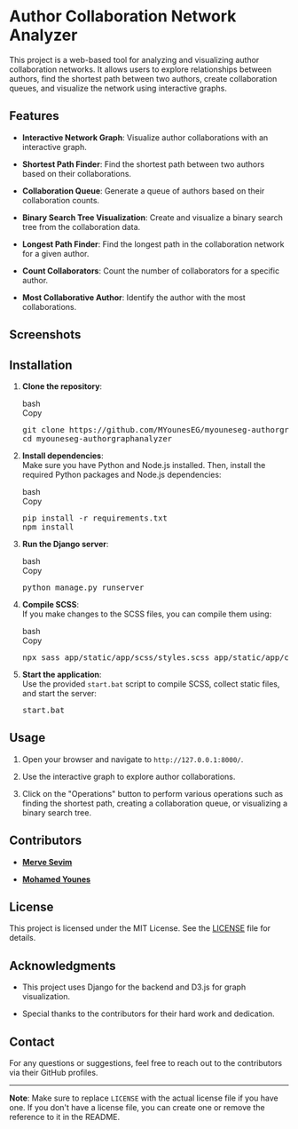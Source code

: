 
<h1>Author Collaboration Network Analyzer</h1>
<p>This project is a web-based tool for analyzing and visualizing author collaboration networks. It allows users to
    explore relationships between authors, find the shortest path between two authors, create collaboration queues,
    and visualize the network using interactive graphs.</p>
<h2>Features</h2>
<ul>
    <li>
        <p><strong>Interactive Network Graph</strong>: Visualize author collaborations with an interactive graph.
        </p>
    </li>
    <li>
        <p><strong>Shortest Path Finder</strong>: Find the shortest path between two authors based on their
            collaborations.</p>
    </li>
    <li>
        <p><strong>Collaboration Queue</strong>: Generate a queue of authors based on their collaboration counts.
        </p>
    </li>
    <li>
        <p><strong>Binary Search Tree Visualization</strong>: Create and visualize a binary search tree from the
            collaboration data.</p>
    </li>
    <li>
        <p><strong>Longest Path Finder</strong>: Find the longest path in the collaboration network for a given
            author.</p>
    </li>
    <li>
        <p><strong>Count Collaborators</strong>: Count the number of collaborators for a specific author.</p>
    </li>
    <li>
        <p><strong>Most Collaborative Author</strong>: Identify the author with the most collaborations.</p>
    </li>
</ul>
<h2>Screenshots</h2>
<h2>Installation</h2>
<ol start="1">
    <li>
        <p><strong>Clone the repository</strong>:</p>
        <div class="md-code-block">
            <div class="md-code-block-banner-wrap">
                <div class="md-code-block-banner">
                    <div class="md-code-block-infostring">bash</div>
                    <div class="md-code-block-action">
                        <div class="ds-markdown-code-copy-button">Copy</div>
                    </div>
                </div>
            </div>
            <pre><span class="token function">git</span> clone https://github.com/MYounesEG/myouneseg-authorgraphanalyzer.git
<span class="token builtin class-name">cd</span> myouneseg-authorgraphanalyzer</pre>
        </div>
    </li>
    <li>
        <p><strong>Install dependencies</strong>:<br>Make sure you have Python and Node.js installed. Then, install
            the required Python packages and Node.js dependencies:</p>
        <div class="md-code-block">
            <div class="md-code-block-banner-wrap">
                <div class="md-code-block-banner">
                    <div class="md-code-block-infostring">bash</div>
                    <div class="md-code-block-action">
                        <div class="ds-markdown-code-copy-button">Copy</div>
                    </div>
                </div>
            </div>
            <pre>pip <span class="token function">install</span> <span class="token parameter variable">-r</span> requirements.txt
<span class="token function">npm</span> <span class="token function">install</span></pre>
        </div>
    </li>
    <li>
        <p><strong>Run the Django server</strong>:</p>
        <div class="md-code-block">
            <div class="md-code-block-banner-wrap">
                <div class="md-code-block-banner">
                    <div class="md-code-block-infostring">bash</div>
                    <div class="md-code-block-action">
                        <div class="ds-markdown-code-copy-button">Copy</div>
                    </div>
                </div>
            </div>
            <pre>python manage.py runserver</pre>
        </div>
    </li>
    <li>
        <p><strong>Compile SCSS</strong>:<br>If you make changes to the SCSS files, you can compile them using:</p>
        <div class="md-code-block">
            <div class="md-code-block-banner-wrap">
                <div class="md-code-block-banner">
                    <div class="md-code-block-infostring">bash</div>
                    <div class="md-code-block-action">
                        <div class="ds-markdown-code-copy-button">Copy</div>
                    </div>
                </div>
            </div>
            <pre>npx sass app/static/app/scss/styles.scss app/static/app/css/styles.css</pre>
        </div>
    </li>
    <li>
        <p><strong>Start the application</strong>:<br>Use the provided <code>start.bat</code> script to compile
            SCSS, collect static files, and start the server:</p>
        <div>
            <pre>start.bat</pre>
        </div>
    </li>
</ol>
<h2>Usage</h2>
<ol start="1">
    <li>
        <p>Open your browser and navigate to <code>http://127.0.0.1:8000/</code>.</p>
    </li>
    <li>
        <p>Use the interactive graph to explore author collaborations.</p>
    </li>
    <li>
        <p>Click on the "Operations" button to perform various operations such as finding the shortest path,
            creating a collaboration queue, or visualizing a binary search tree.</p>
    </li>
</ol>
<h2>Contributors</h2>
<ul>
    <li>
        <p><strong><a href="https://github.com/MerveSevim44" target="_blank" rel="noreferrer">Merve
                    Sevim</a></strong></p>
    </li>
    <li>
        <p><strong><a href="https://github.com/MYounesEG" target="_blank" rel="noreferrer">Mohamed
                    Younes</a></strong></p>
    </li>
</ul>
<h2>License</h2>
<p>This project is licensed under the MIT License. See the <a href="LICENSE" target="_blank"
        rel="noreferrer">LICENSE</a> file for details.</p>
<h2>Acknowledgments</h2>
<ul>
    <li>
        <p>This project uses Django for the backend and D3.js for graph visualization.</p>
    </li>
    <li>
        <p>Special thanks to the contributors for their hard work and dedication.</p>
    </li>
</ul>
<h2>Contact</h2>
<p>For any questions or suggestions, feel free to reach out to the contributors via their GitHub profiles.</p>
<hr>
<p><strong>Note</strong>: Make sure to replace <code>LICENSE</code> with the actual license file if you have one. If
    you don't have a license file, you can create one or remove the reference to it in the README.</p>
